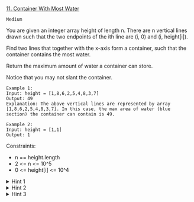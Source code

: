 [11. Container With Most Water](https://leetcode.com/problems/container-with-most-water/)

`Medium`

You are given an integer array height of length n. There are n vertical lines drawn such that the two endpoints of the ith line are (i, 0) and (i, height[i]).

Find two lines that together with the x-axis form a container, such that the container contains the most water.

Return the maximum amount of water a container can store.

Notice that you may not slant the container.

```
Example 1:
Input: height = [1,8,6,2,5,4,8,3,7]
Output: 49
Explanation: The above vertical lines are represented by array [1,8,6,2,5,4,8,3,7]. In this case, the max area of water (blue section) the container can contain is 49.

Example 2:
Input: height = [1,1]
Output: 1
```

Constraints:

- n == height.length
- 2 <= n <= 10^5
- 0 <= height[i] <= 10^4

<details>
<summary>Hint 1</summary>

If you simulate the problem, it will be O(n^2) which is not efficient.
</details>

<details>
<summary>Hint 2</summary>

Try to use two-pointers. Set one pointer to the left and one to the right of the array. Always move the pointer that points to the lower line.
</details>

<details>
<summary>Hint 3</summary>

How can you calculate the amount of water at each step?
</details>